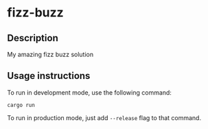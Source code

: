 # fizz-buzz

## Description

My amazing fizz buzz solution

## Usage instructions

To run in development mode, use the following command:

`cargo run`

To run in production mode, just add `--release` flag to that command.
